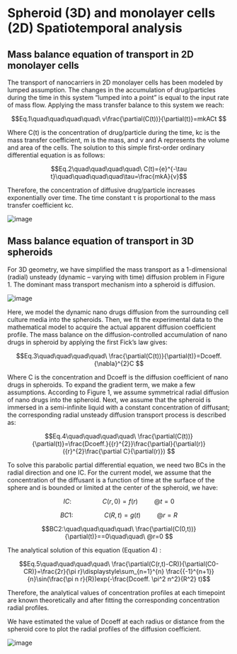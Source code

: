 # Spheroid (3D) and monolayer cells (2D) Spatiotemporal analysis
## Mass balance equation of transport in 2D monolayer cells

The transport of nanocarriers in 2D monolayer cells has been modeled by lumped assumption. The changes in the accumulation of drug/particles during the time in this system “lumped into a point” is equal to the input rate of mass flow. Applying the mass transfer balance to this system we reach:

$$Eq.1\quad\quad\quad\quad\ v\frac{\partial(C(t))}{\partial(t)}=mkACt $$

Where C(t) is the concentration of drug/particle during the time, kc is the mass transfer coefficient, m is the mass, and v and A represents the volume and area of the cells. The solution to this simple first-order ordinary differential equation is as follows:


$$Eq.2\quad\quad\quad\quad\ C(t)={e}^{-\tau t}\quad\quad\quad\quad\tau=\frac{mkA}{v}$$

Therefore, the concentration of diffusive drug/particle increases exponentially over time. The time constant τ is proportional to the mass transfer coefficient kc. 

![image](https://user-images.githubusercontent.com/113156852/193437761-ef591288-a700-4954-b432-e316b31909a3.png)


## Mass balance equation of transport in 3D spheroids
For 3D geometry, we have simplified the mass transport as a 1-dimensional (radial) unsteady (dynamic – varying with time) diffusion problem in Figure 1. The dominant mass transport mechanism into a spheroid is diffusion. 


![image](https://user-images.githubusercontent.com/113156852/193436657-635487f1-2c03-48d5-982d-40d097f348d1.png) 

Here, we model the dynamic nano drugs diffusion from the surrounding cell culture media into the spheroids. Then, we fit the experimental data to the mathematical model to acquire the actual apparent diffusion coefficient profile. 
The mass balance on the diffusion-controlled accumulation of nano drugs in spheroid by applying the first Fick’s law gives:

$$Eq.3\quad\quad\quad\quad\ \frac{\partial(C(t))}{\partial(t)}=Dcoeff.{\nabla}^{2}C $$

Where C is the concentration and Dcoeff is the diffusion coefficient of nano drugs in spheroids. To expand the gradient term, we make a few assumptions. According to Figure 1, we assume symmetrical radial diffusion of nano drugs into the spheroid. Next, we assume that the spheroid is immersed in a semi-infinite liquid with a constant concentration of diffusant; the corresponding radial unsteady diffusion transport process is described as:


$$Eq.4\quad\quad\quad\quad\  \frac{\partial(C(t))}{\partial(t)}=\frac{Dcoeff.}{{r}^{2}}\frac{\partial}{\partial(r)}({r}^{2}\frac{\partial C}{\partial(r)}) $$

To solve this parabolic partial differential equation, we need two BCs in the radial direction and one IC. For the current model, we assume that the concentration of the diffusant is a function of time at the surface of the sphere and is bounded or limited at the center of the spheroid, we have:

$$IC:\quad\quad\quad\quad\ C(r,0)=f(r)\quad\quad\ @t=0  $$

$$BC1:\quad\quad\quad\quad\ C(R,t)=g(t)\quad\quad\ @r=R  $$

$$BC2:\quad\quad\quad\quad\ \frac{\partial(C(0,t))}{\partial(t)}==0\quad\quad\ @r=0  $$

The analytical solution of this equation (Equation 4) :

$$Eq.5\quad\quad\quad\quad\  \frac{\partial(C(r,t)-CR)}{\partial(C0-CR)}=\frac{2r}{\pi r}\displaystyle\sum_{n=1}^{n} \frac{{-1}^{n+1}}{n}\sin(\frac{\pi n r}{R})exp(-\frac{Dcoeff. \pi^2 n^2}{R^2} t)$$

Therefore, the analytical values of concentration profiles at each timepoint are known theoretically and after fitting the corresponding concentration radial profiles. 

We have estimated the value of Dcoeff at each radius or distance from the spheroid core to plot the radial profiles of the diffusion coefficient. 

![image](https://user-images.githubusercontent.com/113156852/193437834-ed7968ad-06ce-4897-8613-0b1474f68c13.png)




